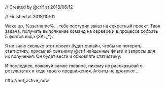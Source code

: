 // Created by @crlf at 2018/06/12 

// Finished at 2018/10/01

Wake up, %username%... тебе поступил заказ на секретный проект. Твоя задача, получить выполнение команд на сервере и в процессе собрать 5 флагов вида {SKL_*}.

Я не знаю сколько этот проект будет онлайн, чтобы не потерять статистику, присылай связному @crlf найденные флаги и запросы для их получения. Он будет вести и обновлять статистику.

И последнее, пожалуй самое главное, никому не рассказывай о результатах и ходе твоего продвижения. Агенты не дремлют...

http://not_active_now


